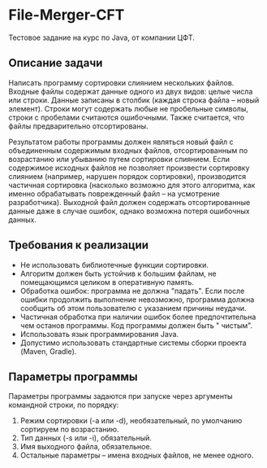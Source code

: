 # File-Merger-CFT

Тестовое задание на курс по Java, от компании ЦФТ.

## Описание задачи

Написать программу сортировки слиянием нескольких файлов. Входные файлы содержат данные одного из двух видов: целые
числа или строки.
Данные записаны в столбик (каждая строка файла – новый элемент).
Строки могут содержать любые не пробельные символы, строки с пробелами считаются ошибочными.
Также считается, что файлы предварительно отсортированы.

Результатом работы программы должен являться новый файл с объединенным содержимым входных файлов, отсортированным по
возрастанию или убыванию путем сортировки слиянием.
Если содержимое исходных файлов не позволяет произвести сортировку слиянием (например, нарушен порядок сортировки),
производится частичная сортировка (насколько возможно для этого алгоритма, как именно обрабатывать поврежденный файл –
на усмотрение разработчика).
Выходной файл должен содержать отсортированные данные даже в случае ошибок, однако возможна потеря ошибочных данных.

## Требования к реализации

- Не использовать библиотечные функции сортировки.
- Алгоритм должен быть устойчив к большим файлам, не помещающимся целиком в оперативную память.
- Обработка ошибок: программа не должна "падать". Если после ошибки продолжить выполнение невозможно, программа должна
  сообщить об этом пользователю с указанием причины неудачи.
- Частичная обработка при наличии ошибок более предпочтительна чем останов программы. Код программы должен быть "
  чистым".
- Использовать язык программирования Java.
- Допустимо использовать стандартные системы сборки проекта (Maven, Gradle).

## Параметры программы

Параметры программы задаются при запуске через аргументы командной строки, по порядку:

1. Режим сортировки (-a или -d), необязательный, по умолчанию сортируем по возрастанию.
2. Тип данных (-s или -i), обязательный.
3. Имя выходного файла, обязательное.
4. Остальные параметры – имена входных файлов, не менее одного.
